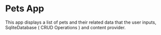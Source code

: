 Pets App
===================================

This app displays a list of pets and their related data that the user inputs,
SqliteDatabase ( CRUD Operations ) and content provider.

